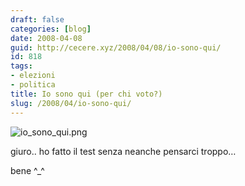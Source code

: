 ```yaml
---
draft: false
categories: [blog]
date: 2008-04-08
guid: http://cecere.xyz/2008/04/08/io-sono-qui/
id: 818
tags:
- elezioni
- politica
title: Io sono qui (per chi voto?)
slug: /2008/04/io-sono-qui/
---
```


![io_sono_qui.png](http://cecere.xyz/wp-content/uploads/sites/3/2008/04/io_sono_qui.png)

giuro.. ho fatto il test senza neanche pensarci troppo…
  
bene ^_^
